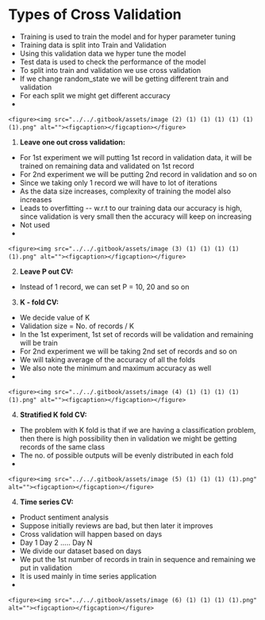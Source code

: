 # Types of Cross Validation

* Training is used to train the model and for hyper parameter tuning
* Training data is split into Train and Validation
* Using this validation data we hyper tune the model
* Test data is used to check the performance of the model
* To split into train and validation we use cross validation
* If we change random\_state we will be getting different train and validation
* For each split we might get different accuracy
*

    <figure><img src="../../.gitbook/assets/image (2) (1) (1) (1) (1) (1) (1).png" alt=""><figcaption></figcaption></figure>



1. **Leave one out cross validation:**

* For 1st experiment we will putting 1st record in validation data, it will be trained on remaining data and validated on 1st record
* For 2nd experiment we will be putting 2nd record in validation and so on
* Since we taking only 1 record we will have to lot of iterations
* As the data size increases, complexity of training the model also increases
* Leads to overfitting -- w.r.t to our training data our accuracy is high, since validation is very small then the accuracy will keep on increasing
* Not used
*

    <figure><img src="../../.gitbook/assets/image (3) (1) (1) (1) (1) (1).png" alt=""><figcaption></figcaption></figure>

2. **Leave P out CV:**

* Instead of 1 record, we can set P = 10, 20 and so on

3. **K - fold CV:**

* &#x20;We decide value of K
* Validation size = No. of records / K
* In the 1st experiment, 1st set of records will be validation and remaining will be train
* For 2nd experiment we will be taking 2nd set of records and so on
* We will taking average of the accuracy of all the folds
* We also note the minimum and maximum accuracy as well
*

    <figure><img src="../../.gitbook/assets/image (4) (1) (1) (1) (1) (1).png" alt=""><figcaption></figcaption></figure>

4. **Stratified K fold CV:**

* The problem with K fold is that if we are having a classification problem, then there is high possibility then in validation we might be getting records of the same class
* The no. of possible outputs will be evenly distributed in each fold
*

    <figure><img src="../../.gitbook/assets/image (5) (1) (1) (1) (1).png" alt=""><figcaption></figcaption></figure>

4. **Time series CV:**

* Product sentiment analysis
* Suppose initially reviews are bad, but then later it improves
* Cross validation will happen based on days
* Day 1 Day 2 ..... Day N
* We divide our dataset based on days
* We put the 1st number of records in train in sequence and remaining we put in validation
* It is used mainly in time series application
*

    <figure><img src="../../.gitbook/assets/image (6) (1) (1) (1) (1).png" alt=""><figcaption></figcaption></figure>
